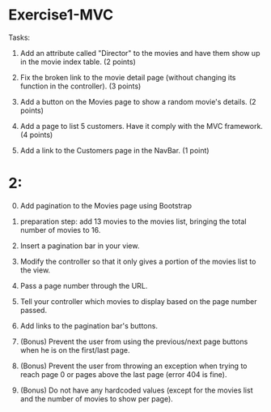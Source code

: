# Exercise1-MVC

Tasks:

1. Add an attribute called "Director" to the movies and have them show up in the movie index table. (2 points)

2. Fix the broken link to the movie detail page (without changing its function in the controller). (3 points)

3. Add a button on the Movies page to show a random movie's details. (2 points)

4. Add a page to list 5 customers. Have it comply with the MVC framework. (4 points)

5. Add a link to the Customers page in the NavBar. (1 point)

# 2:

0. Add pagination to the Movies page using Bootstrap

1. preparation step: add 13 movies to the movies list, bringing the total number of movies to 16.

2. Insert a pagination bar in your view.

3. Modify the controller so that it only gives a portion of the movies list to the view.

4. Pass a page number through the URL.

5. Tell your controller which movies to display based on the page number passed.

6. Add links to the pagination bar's buttons.

7. (Bonus) Prevent the user from using the previous/next page buttons when he is on the first/last page.

8. (Bonus) Prevent the user from throwing an exception when trying to reach page 0 or pages above the last page (error 404 is fine).

9. (Bonus) Do not have any hardcoded values (except for the movies list and the number of movies to show per page).
